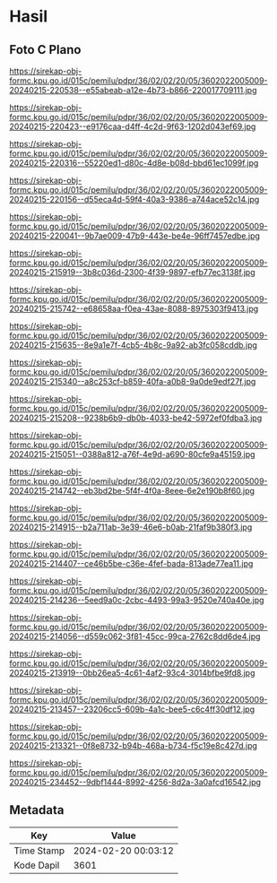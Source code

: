 # Hasil

## Foto C Plano

https://sirekap-obj-formc.kpu.go.id/015c/pemilu/pdpr/36/02/02/20/05/3602022005009-20240215-220538--e55abeab-a12e-4b73-b866-220017709111.jpg

https://sirekap-obj-formc.kpu.go.id/015c/pemilu/pdpr/36/02/02/20/05/3602022005009-20240215-220423--e9176caa-d4ff-4c2d-9f63-1202d043ef69.jpg

https://sirekap-obj-formc.kpu.go.id/015c/pemilu/pdpr/36/02/02/20/05/3602022005009-20240215-220316--55220ed1-d80c-4d8e-b08d-bbd61ec1099f.jpg

https://sirekap-obj-formc.kpu.go.id/015c/pemilu/pdpr/36/02/02/20/05/3602022005009-20240215-220156--d55eca4d-59f4-40a3-9386-a744ace52c14.jpg

https://sirekap-obj-formc.kpu.go.id/015c/pemilu/pdpr/36/02/02/20/05/3602022005009-20240215-220041--9b7ae009-47b9-443e-be4e-96ff7457edbe.jpg

https://sirekap-obj-formc.kpu.go.id/015c/pemilu/pdpr/36/02/02/20/05/3602022005009-20240215-215919--3b8c036d-2300-4f39-9897-efb77ec3138f.jpg

https://sirekap-obj-formc.kpu.go.id/015c/pemilu/pdpr/36/02/02/20/05/3602022005009-20240215-215742--e68658aa-f0ea-43ae-8088-8975303f9413.jpg

https://sirekap-obj-formc.kpu.go.id/015c/pemilu/pdpr/36/02/02/20/05/3602022005009-20240215-215635--8e9a1e7f-4cb5-4b8c-9a92-ab3fc058cddb.jpg

https://sirekap-obj-formc.kpu.go.id/015c/pemilu/pdpr/36/02/02/20/05/3602022005009-20240215-215340--a8c253cf-b859-40fa-a0b8-9a0de9edf27f.jpg

https://sirekap-obj-formc.kpu.go.id/015c/pemilu/pdpr/36/02/02/20/05/3602022005009-20240215-215208--9238b6b9-db0b-4033-be42-5972ef0fdba3.jpg

https://sirekap-obj-formc.kpu.go.id/015c/pemilu/pdpr/36/02/02/20/05/3602022005009-20240215-215051--0388a812-a76f-4e9d-a690-80cfe9a45159.jpg

https://sirekap-obj-formc.kpu.go.id/015c/pemilu/pdpr/36/02/02/20/05/3602022005009-20240215-214742--eb3bd2be-5f4f-4f0a-8eee-6e2e190b8f60.jpg

https://sirekap-obj-formc.kpu.go.id/015c/pemilu/pdpr/36/02/02/20/05/3602022005009-20240215-214915--b2a711ab-3e39-46e6-b0ab-21faf9b380f3.jpg

https://sirekap-obj-formc.kpu.go.id/015c/pemilu/pdpr/36/02/02/20/05/3602022005009-20240215-214407--ce46b5be-c36e-4fef-bada-813ade77ea11.jpg

https://sirekap-obj-formc.kpu.go.id/015c/pemilu/pdpr/36/02/02/20/05/3602022005009-20240215-214236--5eed9a0c-2cbc-4493-99a3-9520e740a40e.jpg

https://sirekap-obj-formc.kpu.go.id/015c/pemilu/pdpr/36/02/02/20/05/3602022005009-20240215-214056--d559c062-3f81-45cc-99ca-2762c8dd6de4.jpg

https://sirekap-obj-formc.kpu.go.id/015c/pemilu/pdpr/36/02/02/20/05/3602022005009-20240215-213919--0bb26ea5-4c61-4af2-93c4-3014bfbe9fd8.jpg

https://sirekap-obj-formc.kpu.go.id/015c/pemilu/pdpr/36/02/02/20/05/3602022005009-20240215-213457--23206cc5-609b-4a1c-bee5-c6c4ff30df12.jpg

https://sirekap-obj-formc.kpu.go.id/015c/pemilu/pdpr/36/02/02/20/05/3602022005009-20240215-213321--0f8e8732-b94b-468a-b734-f5c19e8c427d.jpg

https://sirekap-obj-formc.kpu.go.id/015c/pemilu/pdpr/36/02/02/20/05/3602022005009-20240215-234452--9dbf1444-8992-4256-8d2a-3a0afcd16542.jpg


## Metadata

| Key        | Value               |
| ---------- | ------------------- |
| Time Stamp | 2024-02-20 00:03:12 |
| Kode Dapil | 3601                |



